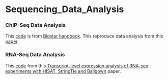 # Sequencing_Data_Analysis

### ChIP-Seq Data Analysis

This [code](https://github.com/Yousuf28/Sequencing_Data_Analysis/tree/master/01_ChIP_seq) is from [Biostar handbook](https://www.biostarhandbook.com/index.html). This reproduce data analysis from this [paper](https://www.ncbi.nlm.nih.gov/pubmed/27143390). 


### RNA-Seq Data Analysis

This [code](https://github.com/Yousuf28/Sequencing_Data_Analysis/tree/master/02_RNA_seq) from this [Transcript-level expression analysis of RNA-seq
experiments with HISAT, StringTie and Ballgown](https://www.nature.com/articles/nprot.2016.095) paper.